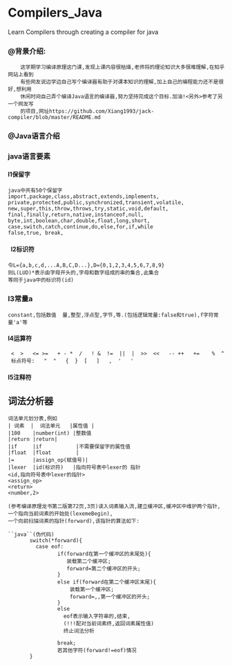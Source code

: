 # Compilers_Java
Learn Compilers through creating a compiler for java
### @背景介绍:
        这学期学习编译原理这门课,发现上课内容很枯燥,老师将的理论知识大多很难理解,在知乎网站上看到
        有些网友说边学边自己写个编译器有助于对课本知识的理解,加上自己的编程能力还不是很好,想利用
        休闲时间自己弄个编译Java语言的编译器,努力坚持完成这个目标.加油!<另外>参考了另一个网友写
        的项目,网址https://github.com/Xiang1993/jack-compiler/blob/master/README.md
### @Java语言介绍

### java语言要素
####   l1保留字
    java中共有50个保留字
    import,package,class,abstract,extends,implements,
    private,protected,public,synchronized,transient,volatile,
    new,super,this,throw,throws,try,static,void,default,
    final,finally,return,native,instanceof,null,
    byte,int,boolean,char,double,float,long,short,
    case,switch,catch,continue,do,else,for,if,while
    false,true, break,
   
####    l2标识符
    令L={a,b,c,d,...A,B,C,D...},D={0,1,2,3,4,5,6,7,8,9}
    则L(LUD)*表示由字母开头的,字母和数字组成的串的集合,此集合
    等同于java中的标识符(id)
###    l3常量a
    constant,包括数值  量,整型,浮点型,字节,等.(包括逻辑常量:false和true),f字符常量'a'等

####    l4运算符
     <  >   <= >=   + - *  /   ! &  !=  ||  |  >>  <<   -- ++   +=    %  ^
     标点符号:   "  "   {  }  [   ]   ,  '   '
     
     
####    l5注释符
## 词法分析器
    词法单元划分表,例如
    | 词素  |  词法单元   |属性值 |
    |100    |number(int) |整数值
    |return |return|
    |if     |if           |不需要保留字的属性值
    |float  |float        |
    |=      |assign_op(赋值号)|
    |lexer  |id(标识符)   |指向符号表中lexer的 指针
    <id,指向符号表中lexer的指针>
    <assign_op>
    <return>
    <number,2>
    
    (参考编译原理龙书第二版第72页,3页)读入词素输入流,建立缓冲区,缓冲区中维护两个指针,一个指向当前词素的开始处(lexemeBegin),
    一个向前扫描词素的指针(forward),该指针的算法如下:
  
``` 
``java``(伪代码)
       switch(*forward){
         case eof:
                if(forward在第一个缓冲区的末尾处){
                   装载第二个缓冲区;
                   forward=第二个缓冲区的开头;
                }
                else if(forward在第二个缓冲区末尾){
                    装载第一个缓冲区;
                    forward=,,第一个缓冲区的开头;
                }
                else
                  eof表示输入字符串的,结束,
                  (!!!配对当前词素终,返回词素属性值)
                  终止词法分析
                
                break;
                若其他字符(forward!=eof)情况
       }       
```
    
